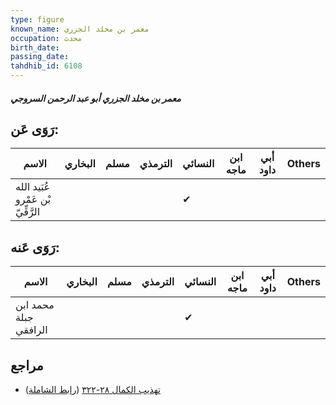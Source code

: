 ```yaml
---
type: figure
known_name: معمر بن مخلد الجزري
occupation: محدث
birth_date:
passing_date:
tahdhib_id: 6108
---
```

##### معمر بن مخلد الجزري أبو عبد الرحمن السروجي

## رَوَى عَن:
| الاسم                             | البخاري | مسلم | الترمذي | النسائي | ابن ماجه | أبي داود | Others |
| --------------------------------- | ------- | ---- | ------- | ------- | -------- | -------- | ------ |
| عُبَيد الله بْن عَمْرو الرَّقِّيّ |         |      |         | ✔       |          |          |        |
## رَوَى عَنه:
| الاسم                 | البخاري | مسلم | الترمذي | النسائي | ابن ماجه | أبي داود | Others |
| --------------------- | ------- | ---- | ------- | ------- | -------- | -------- | ------ |
| محمد ابن جبلة الرافقي |         |      |         | ✔       |          |          |        |
## مراجع
- [تهذيب الكمال ٢٨-٣٢٢](obsidian://open?vault=Tahdhib-al-Kamal&file=Figures/٦١٠٨-معمر%20بن%20مخلد%20الجزري%20أبو%20عبد%20الرحمن%20السروجي) ([رابط الشاملة](https://shamela.ws/book/3722/15297))